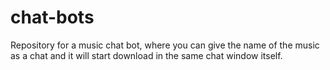 # chat-bots

Repository for a music chat bot, where you can give the name of the music as a chat and it will start download in the same chat window itself. 
